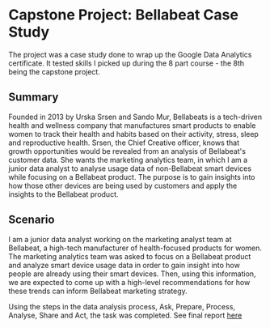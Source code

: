 # Capstone Project: Bellabeat Case Study

The project was a case study done to wrap up the Google Data Analytics certificate. It tested skills I picked up during the 8 part course - the 8th being the capstone project.

## Summary

Founded in 2013 by Urska Srsen and Sando Mur, Bellabeats is a tech-driven health and wellness company that manufactures smart products to enable women to track their health and habits based on their activity, stress, sleep and reproductive health.
Srsen, the Chief Creative officer, knows that growth opportunities would be revealed from an analysis of Bellabeat's customer data. She wants the marketing analytics team, in which I am a junior data analyst to analyse usage data of non-Bellabeat smart devices while focusing on a Bellabeat product. The purpose is to gain insights into how those other devices are being used by customers and apply the insights to the Bellabeat product.

## Scenario

I am a junior data analyst working on the marketing analyst team at Bellabeat, a high-tech manufacturer of health-focused products for women.
The marketing analytics team was asked to focus on a Bellabeat product and analyze smart device usage data in order to gain insight into how people are already using their smart devices. Then, using this information, we are expected to come up with a high-level recommendations for how these trends can inform Bellabeat marketing strategy.

Using the steps in the data analysis process, Ask, Prepare, Process, Analyse, Share and Act, the task was completed. See final report [here](file:///C:/Users/KADMI/Desktop/Google_Analytics_Certification_courses/Google_Data_Analytics_Capstone_Project/Bellabeat_Report.html) 
